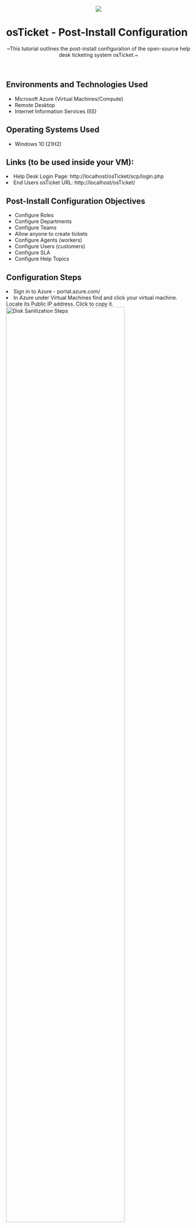 <p align="center">
<img src="https://camo.githubusercontent.com/f8ede6a7f4ad832bfd66a54f6912689d1ef080eb15e2b64b7ca43306d648395d/68747470733a2f2f696d6775722e636f6d2f4f7771396c4f562e706e67"/>
</p>

<h1>osTicket - Post-Install Configuration</h1>
<p align="center">~This tutorial outlines the post-install configuration of the open-source help desk ticketing system osTicket.~</p>

<br>
<h2>Environments and Technologies Used</h2>

- Microsoft Azure (Virtual Machines/Compute)
- Remote Desktop
- Internet Information Services (IIS)

<h2>Operating Systems Used </h2>

- Windows 10</b> (21H2)

<h2>Links (to be used inside your VM):</h2>
<li>Help Desk Login Page: http://localhost/osTicket/scp/login.php</li>
<li>End Users osTicket URL: http://localhost/osTicket/</li>

<h2>Post-Install Configuration Objectives</h2>

- Configure Roles
- Configure Departments
- Configure Teams
- Allow anyone to create tickets
- Configure Agents (workers)
- Configure Users (customers)
- Configure SLA
- Configure Help Topics

<h2>Configuration Steps</h2>
<li>Sign in to Azure - portal.azure.com/</li>
<li>In Azure under Virtual Machines find and click your virtual machine. Locate its Public IP address. Click to copy it.</li>
<img src="https://imgur.com/FH3XIuY.png" height="80%" width="80%" alt="Disk Sanitization Steps"/>

<li>In Windows click start and type: Remote Desktop Connection. (Mac users install Microsoft Remote Desktop)</li>
<img src="https://imgur.com/OzCsluN.png" height="50%" width="50%" alt="Disk Sanitization Steps"/>

<h2>Help Desk Login Page: http://localhost/osTicket/scp/login.php</h2>
<li>Within the VM Sign into osTicket using your Admin Username or Email Address and Password</li>
<p>
<img src="https://imgur.com/aeD0fjj.png" height="80%" width="80%" alt="Disk Sanitization Steps"/>
</p>
<h2>Configure <a href="https://docs.osticket.com/en/latest/Admin/Agents/Roles.html">Roles</a></h2>
<li>Click the Admin Panel -> hover over Agents ->  select Roles</li>
<img src="https://imgur.com/3h69TS0.png" height="80%" width="80%" alt="Disk Sanitization Steps"/>
<img src="https://imgur.com/M9r1ReY.png" height="30%" width="30%" alt="Disk Sanitization Steps"/>
<p>
<li>Here you will see built in rules already established.</li>
<li>To get a sense of the environment create another one: click "Add New Role"</li>
<img src="https://imgur.com/DT5hQeo.png" height="80%" width="80%" alt="Disk Sanitization Steps"/>
<li>Your organization may only want target specific permissions assigned. <br> Go through Tickets, Tasks and Knowledgebase and select the appropriate permissions</li> <li>Once you're finished adding permissions click "Add Role"</li> 
<img src="https://imgur.com/BZEjd4A.png" height="70%" width="70%" alt="Disk Sanitization Steps"/>
  
<h2>Configure <a href="https://docs.osticket.com/en/latest/Admin/Agents/Departments.html">Departments</a></h2>
<li>Go to Admin Panel -> Agents -> Departments <img src="https://imgur.com/36rS45y.png" height=".02%" width=".02%" alt="Disk Sanitization Steps"/> </li>
<li>Click "Add New Department"</li>
<img src="https://imgur.com/vf9uZ4P.png" height="80%" width="80%" alt="Disk Sanitization Steps"/>
<p> 
<li>Create a Top-Level Deapartment with the Name: System Administrators</li>
<img src="https://imgur.com/7LC93zC.png" height="80%" width="80%" alt="Disk Sanitization Steps"/>
<img src="https://imgur.com/2LGSwEj.png" height="80%" width="80%" alt="Disk Sanitization Steps"/>
  
<h2>Configure <a href="https://docs.osticket.com/en/latest/Admin/Agents/Teams.html">Teams</a></h2>
<li>Go to Admin Panel -> Agents -> Teams <img src="https://imgur.com/wyWG747.png" height=".02%" width=".02%" alt="Disk Sanitization Steps"/></li>
<li>Click "Add New Team"</li>
<img src="https://imgur.com/mv0xRYp.png" height="80%" width="80%" alt="Disk Sanitization Steps"/>
<p>
<li>Name the team</li>
<img src="https://imgur.com/CasWCx3.png" height="50%" width="50%" alt="Disk Sanitization Steps"/> 
<li>Under "Members", add yourself to the Team</li>    
<img src="https://imgur.com/d1OgxeP.png" height="50%" width="50%" alt="Disk Sanitization Steps"/> 
<h2>Allow Anyone To Create Tickets</h2>  
<li>Go to Admin Panel -> Settings -> Users</li>
<img src="https://imgur.com/oeZ1uec.png" height="30%" width="30%" alt="Disk Sanitization Steps"/>
<li> Where it reads "Registration Required" make sure the box is unchecked</li>
<img src="https://imgur.com/5CChuNB.png" height="55%" width="55%" alt="Disk Sanitization Steps"/>

<h2>Configure <a href="https://docs.osticket.com/en/latest/Admin/Agents/Agents.html">Agents(workers)
</a></h2>
<li>Go to Admin Panel -> Agents -> Add New Agent <img src="https://imgur.com/MSvSyRa.png" height=".05%" width=".05%" alt="Disk Sanitization Steps"/> </li>
Here you will make two agents: Jane Doe as a System Administrator and then John Doe
<li>Enter the Agent's Name, Email Address and Username then click "Set Password"</li>
<img src="https://imgur.com/iREagx4.png" height="55%" width="55%" alt="Disk Sanitization Steps"/>
FOR THIS TUTORIAL ONLY:
<li>Uncheck the box for: Send the agent a password reset email</li>
<li>Create a password and confirm</li>
<li>Uncheck the box for: Require password change at next login</li>
<li>Click "Set"</li>
<img src="https://imgur.com/lMbIZVN.png" height="60%" width="60%" alt="Disk Sanitization Steps"/>
<p>
<li>Under Access assign: "System Administrator" - "Imperial Admin" and "Support" - "Imperial Admin"</li<>  
<img src="https://imgur.com/nWr1JJg.png" height="60%" width="60%" alt="Disk Sanitization Steps"/>  
<li>Under Teams assign: Level II Support and click "Create"</li>  
<img src="https://imgur.com/ULNCyMG.png" height="60%" width="60%" alt="Disk Sanitization Steps"/>  

Repeat these steps again for John Doe, but in Access assign "Support" and "View only" under Primary Department*
<img src="https://imgur.com/TroMTLQ.png" height="60%" width="60%" alt="Disk Sanitization Steps"/>

<h2>Configure <a href="https://docs.osticket.com/en/latest/Agent/Users/User%20Directory.html">Users (customers)
</a></h2>

Here we will create two users: Karen and Ken
<p>
Remember to switch from Admin Panel to the Agent Panel <img src="https://imgur.com/r75IgS3.png" height="15%" width="15%" alt="Disk Sanitization Steps"/>
<li>Go to Agent Panel -> Users -> Add New</li>
<li>Enter a email address and name then click "Add User"</li>  
<img src="https://imgur.com/NK75Ny9.png" height="60%" width="60%" alt="Disk Sanitization Steps"/>
<li>When finished clickinG "Users" will bring you back to the screen to click "Add User" once again.</li>
<img src="https://imgur.com/0cihKqy.png" height="60%" width="60%" alt="Disk Sanitization Steps"/>  


<h2>Configure <a href="https://docs.osticket.com/en/latest/Admin/Manage/SLA%20Plans.html">SLA</a></h2>
Here you will create 3 SLA plans:

<br>
<ul>
<li type =circle>Sev-A (1 hour, 24/7)<br>
<li type =circle>Sev-B (4 hours, 24/7)<br>
<li type =circle>Sev-C (8 hours, business hours)
</ul>

<li>Go to Admin Panel -> Manage -> SLA</li>
<img src="https://imgur.com/0tIty4e.png" height="15%" width="15%" alt="Disk Sanitization Steps"/>
<li>Find and click "Add New SLA Plan"</li>
<img src="https://imgur.com/jEi1arl.png" height="70%" width="70%" alt="Disk Sanitization Steps"/>
 
<li>Create Sev-A with a 1 hour grace Period and a Schedule of 24/7.
<li>Click "Add Plan"</li>  
NOTE: This means that if a Sev-A comes through Sunday night at 10pm it needs to be resolved by 11pm</li>  
  <img src="https://imgur.com/VHDQ5Wh.png" height="70%" width="70%" alt="Disk Sanitization Steps"/>

<p>
  
<li>Next Click "Add New SLA Plan" and create
Sev-B with a 4 hour grace Period and a Schedule of 24/7</li> 
NOTE: This means that if a Sev-B comes through Saturday morning at 2am it needs to be resolved by 6am</li>  

<img src="https://imgur.com/ltMdQbj.png" height="70%" width="70%" alt="Disk Sanitization Steps"/> 
<li>NOTE: This means that if a Sev-C comes through Friday 3pm<br>there are 2 business hours left Friday and another 6 hours Monday starting at 8am to resolve this ticket.</li>  
<img src="https://imgur.com/mxOjHWN.png" height="70%" width="70%" alt="Disk Sanitization Steps"/>

<h2>Configure <a href="https://docs.osticket.com/en/latest/Admin/Manage/Help%20Topic.html">Help Topics</a></h2>
Here you will create the following new Help Topics:<br>
<ul>
  <li type =circle>Business Critical Outage<br>
  <li type =circle>Personal Computer Issues<br>
  <li type =circle>Equipment Request<br>
  <li type =circle>Password Reset
    
</ul>    

<p>
      
<li> Go to Admin Panel -> Manage -> Help Topics</li>
<li>Here you will see the default Help Topics. Click "Add New Help Topic"</li>
<img src="https://imgur.com/70F1TtB.png" height="70%" width="70%" alt="Disk Sanitization Steps"/>
<li>In the topic section type "Business Critical Outage" and click "Add Topic"</li>
<img src="https://imgur.com/cyuvt5M.png" height="70%" width="70%" alt="Disk Sanitization Steps"/>
<li>Click "Help Topics" and continue to do this for all four making each one a "Parent Topic":
  <ul>
  <li type =circle>Business Critical Outage<br>
  <li type =circle>Personal Computer Issues<br>
  <li type =circle>Equipment Request<br>
  <li type =circle>Password Reset</li>  
  </ul>
<p>
<b>
<h1><p align="center"> For further questions and help go to the <a href="https://forum.osticket.com/">osTicket Forum</a></h1>
<img src="https://imgur.com/HERPGUd.png" alt="osTicket logo"/></h2>
